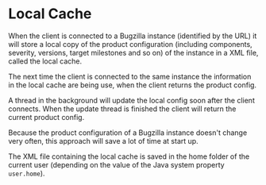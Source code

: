 # Local Cache #

When the client is connected to a Bugzilla instance (identified by the URL) it will store a local copy of the product configuration (including components, severity, versions, target milestones and so on) of the instance in a XML file, called the local cache.

The next time the client is connected to the same instance the information in the local cache are being use, when the client returns the product config.

A thread in the background will update the local config soon after the client connects. When the update thread is finished the client will return the current product config.

Because the product configuration of a Bugzilla instance doesn't change very often, this approach will save a lot of time at start up.

The XML file containing the local cache is saved in the home folder of the current user (depending on the value of the Java system property `user.home`).